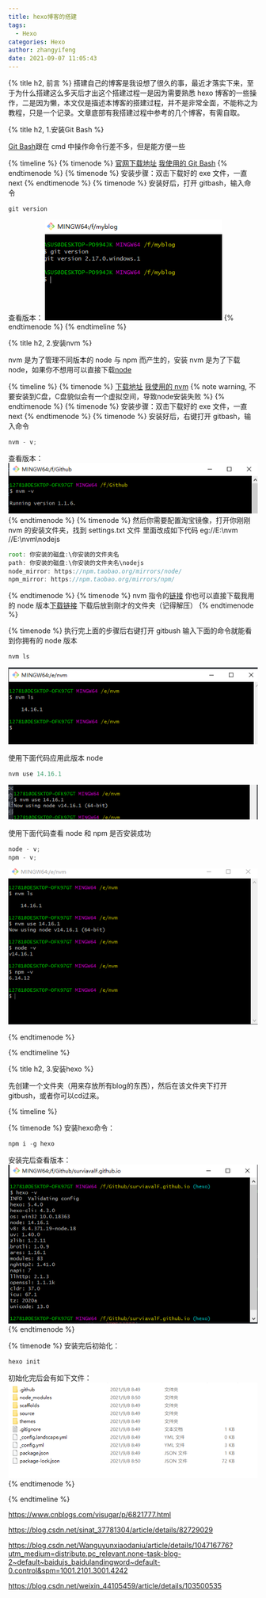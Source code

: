 ```yaml
---
title: hexo博客的搭建
tags:
  - Hexo
categories: Hexo
author: zhangyifeng
date: 2021-09-07 11:05:43
---
```


{% title h2, 前言 %}
搭建自己的博客是我设想了很久的事，最近才落实下来，至于为什么搭建这么多天后才出这个搭建过程一是因为需要熟悉 hexo 博客的一些操作，二是因为懒，本文仅是描述本博客的搭建过程，并不是非常全面，不能称之为教程，只是一个记录。文章底部有我搭建过程中参考的几个博客，有需自取。

{% title h2, 1.安装Git Bash %}

[Git Bash](https://gitforwindows.org/)跟在 cmd 中操作命令行差不多，但是能方便一些

{% timeline %}
{% timenode %}
[官网下载地址](https://gitforwindows.org/)
[我使用的 Git Bash](/package/Git-2.17.0-64-bit.exe)
{% endtimenode %}
{% timenode %}
安装步骤：双击下载好的 exe 文件，一直 next
{% endtimenode %}
{% timenode %}
安装好后，打开 gitbash，输入命令

```js
git version
```

查看版本：
![](/medias/createHexo/git1.png)
{% endtimenode %}
{% endtimeline %}

{% title h2, 2.安装nvm %}

nvm 是为了管理不同版本的 node 与 npm 而产生的，安装 nvm 是为了下载 node，如果你不想用可以直接下载[node](https://nodejs.org/en/)

{% timeline %}
{% timenode %}
[下载地址](https://github.com/coreybutler/nvm-windows/releases)
[我使用的 nvm](/package/nvm-setup.exe)
{% note warning, 不要安装到C盘，C盘貌似会有一个虚拟空间，导致node安装失败
 %}
{% endtimenode %}
{% timenode %}
安装步骤：双击下载好的 exe 文件，一直 next
{% endtimenode %}
{% timenode %}
安装好后，右键打开 gitbash，输入命令

```js
nvm - v;
```

查看版本：
![](/medias/createHexo/nvm1.png)
{% endtimenode %}
{% timenode %}
然后你需要配置淘宝镜像，打开你刚刚 nvm 的安装文件夹，找到 settings.txt 文件
里面改成如下代码
eg://E:\nvm
//E:\nvm\nodejs

```js
root: 你安装的磁盘:\你安装的文件夹名 
path: 你安装的磁盘:\你安装的文件夹名\nodejs 
node_mirror: https://npm.taobao.org/mirrors/node/
npm_mirror: https://npm.taobao.org/mirrors/npm/
```

{% endtimenode %}
{% timenode %}
nvm 指令的[链接](https://www.runoob.com/w3cnote/nvm-manager-node-versions.html)
你也可以直接下载我用的 node 版本[下载链接](/package/v14.16.1.zip)
下载后放到刚才的文件夹（记得解压）
{% endtimenode %}

{% timenode %}
执行完上面的步骤后右键打开 gitbush 输入下面的命令就能看到你拥有的 node 版本

```js
nvm ls
```

![](/medias/createHexo/nvm2.png)

使用下面代码应用此版本 node

```js
nvm use 14.16.1
```

![](/medias/createHexo/nvm3.png)

使用下面代码查看 node 和 npm 是否安装成功

```js
node - v;
npm - v;
```

![](/medias/createHexo/nvm4.png)

{% endtimenode %}

{% endtimeline %}


{% title h2, 3.安装hexo %}

先创建一个文件夹（用来存放所有blog的东西），然后在该文件夹下打开gitbush，或者你可以cd过来。

{% timeline %}

{% timenode %}
安装hexo命令：
```js
npm i -g hexo
```
安装完后查看版本：
![](/medias/createHexo/hexo1.png)
{% endtimenode %}

{% timenode %}
安装完后初始化：
```js
hexo init
```
初始化完后会有如下文件：
![](/medias/createHexo/hexo2.png)
{% endtimenode %}

{% endtimeline %}

https://www.cnblogs.com/visugar/p/6821777.html

https://blog.csdn.net/sinat_37781304/article/details/82729029

https://blog.csdn.net/Wanguyunxiaodaniu/article/details/104716776?utm_medium=distribute.pc_relevant.none-task-blog-2~default~baidujs_baidulandingword~default-0.control&spm=1001.2101.3001.4242

https://blog.csdn.net/weixin_44105459/article/details/103500535
